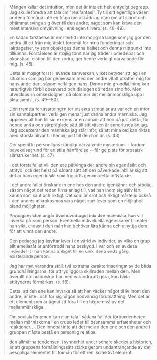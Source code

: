 
> Mången kallar det intuition, men det är inte ett helt entydigt
> begrepp. Jag skulle föredra att tala om "realfantasi". Ty till
> sitt egentliga väsen är denn förmåga inte en fråga om åskådning
> utan om att djärvt och ohämmat svinga sig över till den andre;
> något som kan kräva den mest intensiva omvälvning i ens egen
> tillvaro. (s. 48-49).

> En sådan förståelse är emellertid inte möjlig så länge som jag
> gör den andra till ett från mig åtskilt föremål för mina
> funderingar och iakttagelser, ty som objekt ges denna helhet
> och denna mittpunkt inte tillkänna. Förståelsen är möjlig först
> när jag träder i omedelbar och okonstlad relation till den
> andra, gör henne verkligt närvarande för mig. (s. 45).

> Detta är möjligt först i levande samverkan, vilket betyder att
> jag i en situation som jag har gemensam med den andre vitalt
> utsätter mig för hans andel däri, såsom verkligen hans. Denna
> min grundhållning kan naturligtvis förbli obesvarad och
> dialogen dö redan smo frö. Men utvecklas en ömsesidighet, då
> blommar det mellanmänskliga upp i äkta samtal. (s. 49--50).

> Den främsta förutsättningen för ett äkta samtal är att var och
> en inför sin samtalspartner verkligen menar just denna andra
> människa. Jag upplever att hon till sin exstens är en annan;
> att hon på just detta, för henne unika och särpräglade sätt
> till sitt väsen är annorlunda än jag. Jag accepterar den
> människa jag står inför, så att mina ord kan riktas med största
> allvar till henne, just till den hon är. (s. 43)

> Det specifikt personligas ständigt närvarande mysterium --
> fordom bevekelsegrund för en stilla hänförelse -- får ge plats
> för prosaisk slätstrukenhet. (s. 47)

> I det första fallet vill den ene påtvinga den andre sin egen
> åsikt och attityd, och det helst på sådant sätt att den
> påverkade inbillar sig att det är hans egen insikt som
> frigjorts genom detta inflytande.

> I det andra fallet önskar den ene hos den andre igenkänna och
> stödja, såsom något det redan finns anlag till, vad han inom
> sig själv lärt känna som sant och riktigt. Det som är sant och
> riktigt måste ju också i den andres mikrokosmos vara något som
> lever som en möjlighet bland möjligheter.

> Propagandisten angår överhuvudtaget inte den människa, han vill
> inverka på, som person. Eventuella individuella egenskaper
> tillmäter han vikt, endast i den mån han behöver lära känna och
> utnyttja dem för att vinna den andre.

> Den pedagog jag åsyftar lever i en värld av individer, av vilka
> en grup allt emellanåt är anförtrodd hans beskydd. I var och en
> av desa individer lär han känna anlaget till en unik, dena enda
> gång existerande person.

> Jag har mot varandra ställt två extrema karakterinseringar av
> de båda grundhållningarna, för att tydliggöra skillnaden mellan
> dem. Men överallt där människor har med varandra att göra, kan
> båda attityderna förmärkas. (s. 58).

> Detta, att den ene kan inverka så att han väcker något tll liv
> inom den andre, är inte i och för sig någon nödvändig
> förutsättning. Men det är ett element som är ägnat att föra
> till en högre nivå av det mellanmänskliga.

> Om sociala fenomen kan man tala i sådana fall där
> förbundenheten mellan människorna i en grupp leder till
> geensamma erfarenheter och reaktioner. ... Den innebär inte att
> det mellan den ene och den andre i gruppen måste bestå en
> personlig relation.

> den allmänna tendensen, i synnerhet under senare skeden a
> historien, är att gruppens förhållningssätt stärks genom
> undanträngande av det pesonliga elementet till förmån för ett
> rent kollektivt element.


